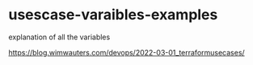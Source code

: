 # usescase-varaibles-examples

explanation of all the variables

https://blog.wimwauters.com/devops/2022-03-01_terraformusecases/ 
